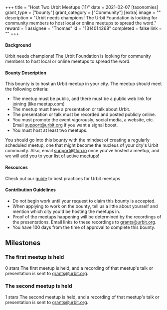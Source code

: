 +++
title = "Host Two Urbit Meetups (11)"
date = 2021-02-07
[taxonomies]
grant_type = ["bounty"]
grant_category = ["Community"]
[extra]
image = ""
description = "Urbit needs champions! The Urbit Foundation is looking for community members to host local or online meetups to spread the word."
reward = 1
assignee = "Thomas"
id = "1314014268"
completed = false
link = ""
+++

#### Background

Urbit needs champions! The Urbit Foundation is looking for community members to host local or online meetups to spread the word.

#### Bounty Description

This bounty is to host an Urbit meetup in your city. The meetup should meet the following criteria:

- The meetup must be public, and there must be a public web link for joining (like meetup.com)
- The meetup must have a presentation or talk about Urbit. 
- The presentation or talk must be recorded and posted publicly online.
- You must promote the event vigorously; social media, a website, etc. Email support@urbit.org if you want a signal boost.
- You must host at least two meetups.

You should go into this bounty with the mindset of creating a regularly scheduled meetup, one that might become the nucleus of your city's Urbit community. Also, email support@tlon.io once you've hosted a meetup, and we will add you to your [list of active meetups](https://urbit.org/community/meetups/)!

#### Resources

Check out our [guide](https://urbit.org/community/hosting-a-meetup/) to best practices for Urbit meetups.

#### Contribution Guidelines
- Do not begin work until your request to claim this bounty is accepted. 
- When applying to work on the bounty, tell us a little about yourself and mention which city you'd be hosting the meetups in.
- Proof of the meetups happening will be determined by the recordings of the presentations. Email links to these recordings to grants@urbit.org.
- You have 100 days from the time of approval to complete this bounty.

## Milestones


### The first meetup is held
0 stars
The first meetup is held, and a recording of that meetup's talk or presentation is sent to grants@urbit.org.


### The second meetup is held
1 stars
The second meetup is held, and a recording of that meetup's talk or presentation is sent to grants@urbit.org.

    